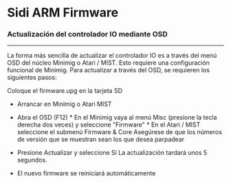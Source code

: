 # Sidi ARM Firmware


### Actualización del controlador IO mediante OSD
--------------------------------------------------

La forma más sencilla de actualizar el controlador IO es a través del menú OSD del núcleo Minimig o Atari / MIST. Esto requiere una configuración funcional de Minimig. Para actualizar a través del OSD, se requieren los siguientes pasos:

Coloque el firmware.upg en la tarjeta SD

* Arrancar en Minimig o Atari MIST

* Abra el OSD (F12) * En el Minimig vaya al menú Misc (presione la tecla derecha dos veces) y seleccione "Firmware" * En el Atari / MIST seleccione el submenú Firmware & Core
Asegúrese de que los números de versión que se muestran sean los que desea parpadear
* Presione Actualizar y seleccione Sí
La actualización tardará unos 5 segundos.

* El nuevo firmware se reiniciará automáticamente
